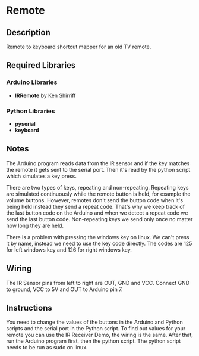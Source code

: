 # Remote

## Description

Remote to keyboard shortcut mapper for an old TV remote.

## Required Libraries

### Arduino Libraries

- **IRRemote** by Ken Shirriff

### Python Libraries

- **pyserial**
- **keyboard**

## Notes

The Arduino program reads data from the IR sensor and if the key matches the remote it gets sent to the serial port. Then it's read by the python script which simulates a key press.

There are two types of keys, repeating and non-repeating. Repeating keys are simulated continuously while the remote button is held, for example the volume buttons. However, remotes don't send the button code when it's being held instead they send a repeat code. That's why we keep track of the last button code on the Arduino and when we detect a repeat code we send the last button code. Non-repeating keys we send only once no matter how long they are held.

There is a problem with pressing the windows key on linux. We can't press it by name, instead we need to use the key code directly. The codes are 125 for left windows key and 126 for right windows key.

## Wiring

The IR Sensor pins from left to right are OUT, GND and VCC. Connect GND to ground, VCC to 5V and OUT to Arduino pin 7.

## Instructions

You need to change the values of the buttons in the Arduino and Python scripts and the serial port in the Python script. To find out values for your remote you can use the IR Receiver Demo, the wiring is the same. After that, run the Arduino program first, then the python script. The python script needs to be run as sudo on linux.

